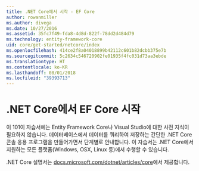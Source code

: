 ```yaml
---
title: .NET Core에서 시작 - EF Core
author: rowanmiller
ms.author: divega
ms.date: 10/27/2016
ms.assetid: 35fc7f49-fda8-4d8d-822f-78dd2d484d79
ms.technology: entity-framework-core
uid: core/get-started/netcore/index
ms.openlocfilehash: 414ce2f8a04018899b42112c601b82dcbb375e7b
ms.sourcegitcommit: 5c2634c546720902fe01935f4fc031d73aa3ebde
ms.translationtype: HT
ms.contentlocale: ko-KR
ms.lasthandoff: 08/01/2018
ms.locfileid: "39393713"
---
```

# <a name="getting-started-with-ef-core-on-net-core"></a>.NET Core에서 EF Core 시작

이 101이 자습서에는 Entity Framework Core나 Visual Studio에 대한 사전 지식이 필요하지 않습니다. 데이터베이스에서 데이터를 쿼리하여 저장하는 간단한 .NET Core 콘솔 응용 프로그램을 만들어가면서 단계별로 안내합니다. 이 자습서는 .NET Core에서 지원하는 모든 플랫폼(Windows, OSX, Linux 등)에서 수행할 수 있습니다.

.NET Core 설명서는 [docs.microsoft.com/dotnet/articles/core](https://docs.microsoft.com/dotnet/articles/core/)에서 제공합니다.
